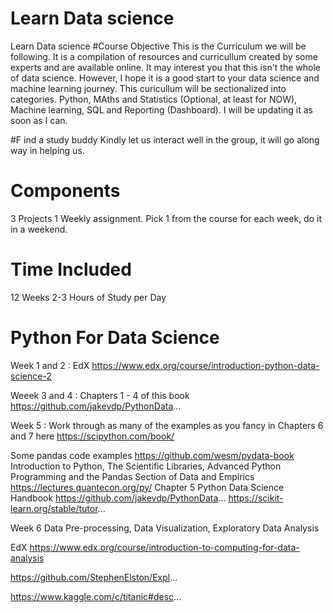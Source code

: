 # Learn Data science
Learn Data science 
#Course Objective
This is the Curriculum we will be following. It is a compilation of resources and curricullum created by some experts and are available online. It may interest you that this isn't the whole of data science. However, I hope it is a good start to your data science and machine learning journey. This curicullum will be sectionalized into categories. Python, MAths and Statistics (Optional, at least for NOW), Machine learning, SQL and Reporting (Dashboard). I will be updating it as soon as I can.  

#F ind a study buddy
Kindly let us interact well in the group, it will go along way in helping us. 

# Components
3 Projects
1 Weekly assignment. Pick 1 from the course for each week, do it in a weekend.

# Time Included
12 Weeks
2-3 Hours of Study per Day

# Python For Data Science
Week 1 and 2 : EdX https://www.edx.org/course/introduction-python-data-science-2

Weeek 3 and 4 : Chapters 1 - 4 of this book https://github.com/jakevdp/PythonData...

Week 5  : Work through as many of the examples as you fancy in Chapters 6 and 7 here https://scipython.com/book/

Some pandas code examples https://github.com/wesm/pydata-book
Introduction to Python, The Scientific Libraries, Advanced Python Programming and the Pandas Section of Data and Empirics https://lectures.quantecon.org/py/
Chapter 5 Python Data Science Handbook https://github.com/jakevdp/PythonData...
https://scikit-learn.org/stable/tutor...

Week 6 Data Pre-processing, Data Visualization, Exploratory Data Analysis

EdX https://www.edx.org/course/introduction-to-computing-for-data-analysis

https://github.com/StephenElston/Expl...

https://www.kaggle.com/c/titanic#desc...

